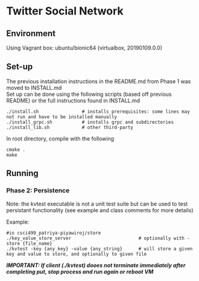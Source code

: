 # Twitter Social Network


## Environment
Using Vagrant box: ubuntu/bionic64 (virtualbox, 20190109.0.0)

## Set-up
The previous installation instructions in the README.md from Phase 1 was moved to INSTALL.md<br />
Set up can be done using the following scripts (based off previous README) or the full instructions found in INSTALL.md

```
./install.sh                # installs prerequisites: some lines may not run and have to be installed manually
./install_grpc.sh           # installs grpc and subdirectories
./install_lib.sh            # other third-party
```

In root directory, compile with the following
```
cmake .
make
```

## Running

### Phase 2: Persistence

Note: the kvtest executable is not a unit test suite but can be used to test persistant functionality (see example and class comments for more details) 

Example:
```
#in csci499_patriya-piyawiroj/store
./key_value_store_server                         # optionally with -store {file_name} 
./kvtest -key {any_key} -value {any_string}      # will store a given key and value to store, and optionally to given file
```

***IMPORTANT: If client (./kvtest) dooes not terminate immediately after completing put, stop process and run again or reboot VM***

